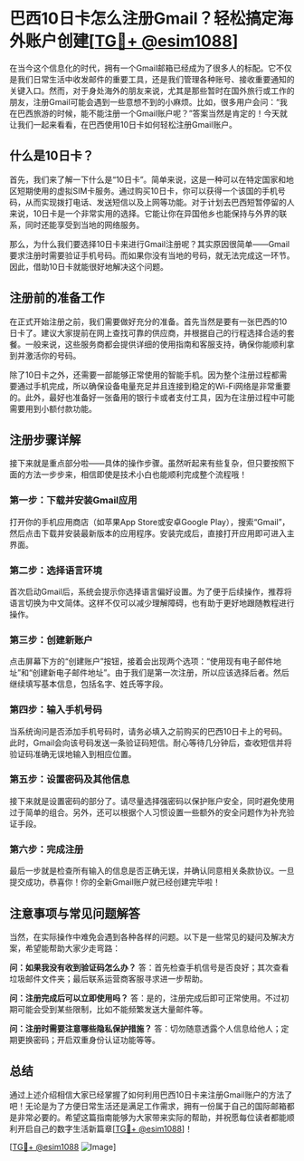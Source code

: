 # 巴西10日卡怎么注册Gmail？轻松搞定海外账户创建[[TG💪+ @esim1088](https://t.me/s/esim1088)]

在当今这个信息化的时代，拥有一个Gmail邮箱已经成为了很多人的标配。它不仅是我们日常生活中收发邮件的重要工具，还是我们管理各种账号、接收重要通知的关键入口。然而，对于身处海外的朋友来说，尤其是那些暂时在国外旅行或工作的朋友，注册Gmail可能会遇到一些意想不到的小麻烦。比如，很多用户会问：“我在巴西旅游的时候，能不能注册一个Gmail账户呢？”答案当然是肯定的！今天就让我们一起来看看，在巴西使用10日卡如何轻松注册Gmail账户。

## 什么是10日卡？

首先，我们来了解一下什么是“10日卡”。简单来说，这是一种可以在特定国家和地区短期使用的虚拟SIM卡服务。通过购买10日卡，你可以获得一个该国的手机号码，从而实现拨打电话、发送短信以及上网等功能。对于计划去巴西短暂停留的人来说，10日卡是一个非常实用的选择。它能让你在异国他乡也能保持与外界的联系，同时还能享受到当地的网络服务。

那么，为什么我们要选择10日卡来进行Gmail注册呢？其实原因很简单——Gmail要求注册时需要验证手机号码。而如果你没有当地的号码，就无法完成这一环节。因此，借助10日卡就能很好地解决这个问题。

## 注册前的准备工作

在正式开始注册之前，我们需要做好充分的准备。首先当然是要有一张巴西的10日卡了。建议大家提前在网上查找可靠的供应商，并根据自己的行程选择合适的套餐。一般来说，这些服务商都会提供详细的使用指南和客服支持，确保你能顺利拿到并激活你的号码。

除了10日卡之外，还需要一部能够正常使用的智能手机。因为整个注册过程都需要通过手机完成，所以确保设备电量充足并且连接到稳定的Wi-Fi网络是非常重要的。此外，最好也准备好一张备用的银行卡或者支付工具，因为在注册过程中可能需要用到小额付款功能。

## 注册步骤详解

接下来就是重点部分啦——具体的操作步骤。虽然听起来有些复杂，但只要按照下面的方法一步步来，相信即使是技术小白也能顺利完成整个流程哦！

### 第一步：下载并安装Gmail应用
打开你的手机应用商店（如苹果App Store或安卓Google Play），搜索“Gmail”，然后点击下载并安装最新版本的应用程序。安装完成后，直接打开应用即可进入主界面。

### 第二步：选择语言环境
首次启动Gmail后，系统会提示你选择语言偏好设置。为了便于后续操作，推荐将语言切换为中文简体。这样不仅可以减少理解障碍，也有助于更好地跟随教程进行操作。

### 第三步：创建新账户
点击屏幕下方的“创建账户”按钮，接着会出现两个选项：“使用现有电子邮件地址”和“创建新电子邮件地址”。由于我们是第一次注册，所以应该选择后者。然后继续填写基本信息，包括名字、姓氏等字段。

### 第四步：输入手机号码
当系统询问是否添加手机号码时，请务必填入之前购买的巴西10日卡上的号码。此时，Gmail会向该号码发送一条验证码短信。耐心等待几分钟后，查收短信并将验证码准确无误地输入到相应位置。

### 第五步：设置密码及其他信息
接下来就是设置密码的部分了。请尽量选择强密码以保护账户安全，同时避免使用过于简单的组合。另外，还可以根据个人习惯设置一些额外的安全问题作为补充验证手段。

### 第六步：完成注册
最后一步就是检查所有输入的信息是否正确无误，并确认同意相关条款协议。一旦提交成功，恭喜你！你的全新Gmail账户就已经创建完毕啦！

## 注意事项与常见问题解答

当然，在实际操作中难免会遇到各种各样的问题。以下是一些常见的疑问及解决方案，希望能帮助大家少走弯路：

**问：如果我没有收到验证码怎么办？**
答：首先检查手机信号是否良好；其次查看垃圾邮件文件夹；最后联系运营商客服寻求进一步帮助。

**问：注册完成后可以立即使用吗？**
答：是的，注册完成后即可正常使用。不过初期可能会受到某些限制，比如不能频繁发送大量邮件等。

**问：注册时需要注意哪些隐私保护措施？**
答：切勿随意透露个人信息给他人；定期更换密码；开启双重身份认证功能等等。

## 总结

通过上述介绍相信大家已经掌握了如何利用巴西10日卡来注册Gmail账户的方法了吧！无论是为了方便日常生活还是满足工作需求，拥有一份属于自己的国际邮箱都是非常必要的。希望这篇指南能够为大家带来实际的帮助，并祝愿每位读者都能顺利开启自己的数字生活新篇章[[TG💪+ @esim1088](https://t.me/s/esim1088)]！

[[TG💪+ @esim1088](https://t.me/s/esim1088) ![Image](https://i.postimg.cc/4NQfJmqS/Snipaste-2025-05-13-00-14-12.png)]